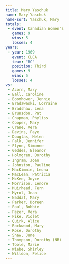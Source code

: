 ```yaml
---
title: Mary Yaschuk
name: Mary Yaschuk
name-sort: Yaschuk, Mary
totals:
 - event: Canadian Women's
   games: 9
   wins: 5
   losses: 4
years:
 - year: 1969
   event: CLCA
   team: "BC"
   position: Third
   games: 9
   wins: 5
   losses: 4
vs:
 - Acorn, Mary
 - Ball, Caroline
 - Boomhower, Jennie
 - Bradawaski, Lorraine
 - Bradshaw, Lena
 - Brunsdon, Pat
 - Chapman, Phyliss
 - Cooper, Mary
 - Crane, Vera
 - Devins, Faye
 - Douglas, Helen
 - Falk, Jennifer
 - Flynn, Simonne
 - Geddes, Eleanor
 - Holmgren, Dorothy
 - Ingram, Joan
 - Johnston, Pauline
 - MacKimmie, Leona
 - MacLean, Patricia
 - McKee, Joyce
 - Morrison, Lenore
 - Muirhead, Fern
 - Myrol, Jean
 - Naddaf, Mary
 - Parker, Doreen
 - Paul, Bobbie
 - Pezer, Vera
 - Pike, Violet
 - Quirk, Alice
 - Rockwood, Mary
 - Rose, Dorothy
 - Shaw, June
 - Thompson, Dorothy (NB)
 - Toole, Marie
 - Wiebe, Shirley
 - Willdon, Felice
---
```

